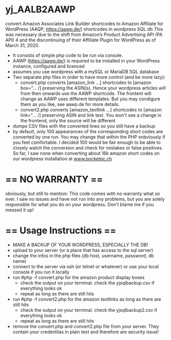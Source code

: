 # yj_AALB2AAWP
convert Amazon Associates Link Builder shortcodes to Amazon Affiliate for WordPress (AAQP, https://aawp.de/) shortcodes in wordpress SQL db
This was necessary due to the shift from Amazon’s Product Advertising API (PA API) 4 and the discontinuing of their Affiliate Plugin for WordPress as of March 31, 2020.

- It consists of simple php code to be run via console. 
- AAWP (https://aawp.de/) is required to be installed in your WordPress instance, configured and licenced
- assumes you use wordpress with a mySQL or MariaDB SQL database
- Two separate php files in order to have more control (and be more lazy):
  - convert.php converts [amazon_link ...] shortcodes to [amazon box="... /] preserving the ASIN(s). Hence your wordpress articles will from then onwards use the AAWP shortcode. The frontent will change as AAWP uses different templates. But you may condigure them as you like, see aawp.de for more details.
  - convert2.php converts [amazon_textlink ...] shortcodes to [amazon link="... /] preserving ASIN and link text. You won't see a change in the frontend, only the source will be different
- dumps CSV files with the converted lines so you still have a backup
- by default, only 100 appearances of the corresponding short codes are converted by one run. You may change that within the PHP onbviously if you feel comfortable. I decided 100 would be fair enough to be able to closely watch the conversion and check for mistakes or false positives. So far, I saw none when converting about 16k amazon short codes on our wordpress installation at www.pocketpc.ch  

# == NO WARRANTY ==
obviously, but still to mention: This code comes with no warranty what so ever. I saw no issues and have not run into any problems, but you are solely responsible for what you do on your wordpress. Don't blame me if you messed it up!

# == Usage Instructions ==
- MAKE A BACKUP OF YOUR WORDPRESS, ESPECIALLY THE DB!
- upload to your server (or a place that has access to the sql server)
- change the infos in the php files (db host, username, password, db name)
- connect to the server via ssh (or telnet or whatever) or use your local console if you run it locally
- run #php -f convert.php for the amazon product display boxes 
  - check the output on your terminal. check the yjsqlbackup.csv if everything looks ok
  - repeat as long as there are still hits
- run #php -f convert2.php for the amazon textlinks as long as there are still hits
  - check the output on your terminal. check the yjsqlbackup2.csv if everything looks ok
  - repeat as long as there are still hits
- remove the convert.php and convert2.php file from your server. They contain your credentilas in plain text and therefore are security issue!
